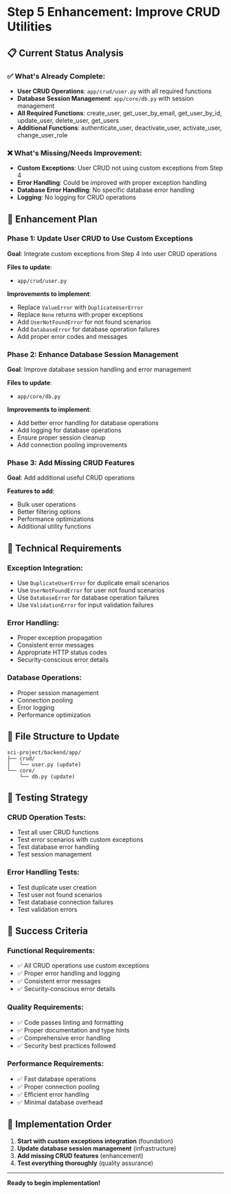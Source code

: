 # Step 5 Enhancement: Improve CRUD Utilities

## 📋 Current Status Analysis

### ✅ What's Already Complete:
- **User CRUD Operations**: `app/crud/user.py` with all required functions
- **Database Session Management**: `app/core/db.py` with session management
- **All Required Functions**: create_user, get_user_by_email, get_user_by_id, update_user, delete_user, get_users
- **Additional Functions**: authenticate_user, deactivate_user, activate_user, change_user_role

### ❌ What's Missing/Needs Improvement:
- **Custom Exceptions**: User CRUD not using custom exceptions from Step 4
- **Error Handling**: Could be improved with proper exception handling
- **Database Error Handling**: No specific database error handling
- **Logging**: No logging for CRUD operations

## 🎯 Enhancement Plan

### Phase 1: Update User CRUD to Use Custom Exceptions
**Goal**: Integrate custom exceptions from Step 4 into user CRUD operations

**Files to update**:
- `app/crud/user.py`

**Improvements to implement**:
- Replace `ValueError` with `DuplicateUserError`
- Replace `None` returns with proper exceptions
- Add `UserNotFoundError` for not found scenarios
- Add `DatabaseError` for database operation failures
- Add proper error codes and messages

### Phase 2: Enhance Database Session Management
**Goal**: Improve database session handling and error management

**Files to update**:
- `app/core/db.py`

**Improvements to implement**:
- Add better error handling for database operations
- Add logging for database operations
- Ensure proper session cleanup
- Add connection pooling improvements

### Phase 3: Add Missing CRUD Features
**Goal**: Add additional useful CRUD operations

**Features to add**:
- Bulk user operations
- Better filtering options
- Performance optimizations
- Additional utility functions

## 🔧 Technical Requirements

### Exception Integration:
- Use `DuplicateUserError` for duplicate email scenarios
- Use `UserNotFoundError` for user not found scenarios
- Use `DatabaseError` for database operation failures
- Use `ValidationError` for input validation failures

### Error Handling:
- Proper exception propagation
- Consistent error messages
- Appropriate HTTP status codes
- Security-conscious error details

### Database Operations:
- Proper session management
- Connection pooling
- Error logging
- Performance optimization

## 📁 File Structure to Update

```
sci-project/backend/app/
├── crud/
│   └── user.py (update)
└── core/
    └── db.py (update)
```

## 🧪 Testing Strategy

### CRUD Operation Tests:
- Test all user CRUD functions
- Test error scenarios with custom exceptions
- Test database error handling
- Test session management

### Error Handling Tests:
- Test duplicate user creation
- Test user not found scenarios
- Test database connection failures
- Test validation errors

## 🚀 Success Criteria

### Functional Requirements:
- ✅ All CRUD operations use custom exceptions
- ✅ Proper error handling and logging
- ✅ Consistent error messages
- ✅ Security-conscious error details

### Quality Requirements:
- ✅ Code passes linting and formatting
- ✅ Proper documentation and type hints
- ✅ Comprehensive error handling
- ✅ Security best practices followed

### Performance Requirements:
- ✅ Fast database operations
- ✅ Proper connection pooling
- ✅ Efficient error handling
- ✅ Minimal database overhead

## 📝 Implementation Order

1. **Start with custom exceptions integration** (foundation)
2. **Update database session management** (infrastructure)
3. **Add missing CRUD features** (enhancement)
4. **Test everything thoroughly** (quality assurance)

---

**Ready to begin implementation!** 